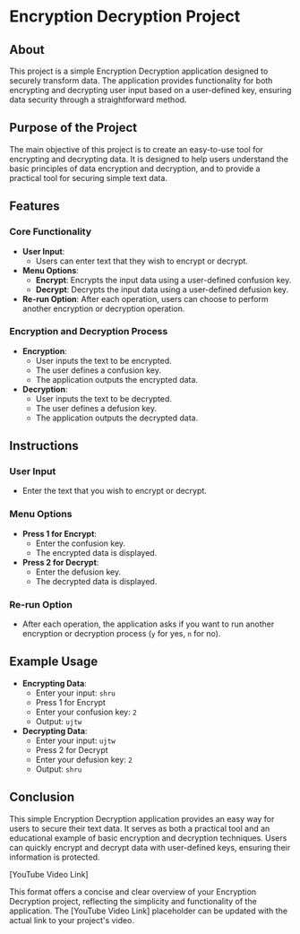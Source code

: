 # Encryption Decryption Project

## About
This project is a simple Encryption Decryption application designed to securely transform data. The application provides functionality for both encrypting and decrypting user input based on a user-defined key, ensuring data security through a straightforward method.

## Purpose of the Project
The main objective of this project is to create an easy-to-use tool for encrypting and decrypting data. It is designed to help users understand the basic principles of data encryption and decryption, and to provide a practical tool for securing simple text data.

## Features
### Core Functionality
- **User Input**:
  - Users can enter text that they wish to encrypt or decrypt.
- **Menu Options**:
  - **Encrypt**: Encrypts the input data using a user-defined confusion key.
  - **Decrypt**: Decrypts the input data using a user-defined defusion key.
- **Re-run Option**: After each operation, users can choose to perform another encryption or decryption operation.

### Encryption and Decryption Process
- **Encryption**:
  - User inputs the text to be encrypted.
  - The user defines a confusion key.
  - The application outputs the encrypted data.
- **Decryption**:
  - User inputs the text to be decrypted.
  - The user defines a defusion key.
  - The application outputs the decrypted data.

## Instructions
### User Input
- Enter the text that you wish to encrypt or decrypt.

### Menu Options
- **Press 1 for Encrypt**:
  - Enter the confusion key.
  - The encrypted data is displayed.
- **Press 2 for Decrypt**:
  - Enter the defusion key.
  - The decrypted data is displayed.

### Re-run Option
- After each operation, the application asks if you want to run another encryption or decryption process (`y` for yes, `n` for no).

## Example Usage
- **Encrypting Data**:
  - Enter your input: `shru`
  - Press 1 for Encrypt
  - Enter your confusion key: `2`
  - Output: `ujtw`
- **Decrypting Data**:
  - Enter your input: `ujtw`
  - Press 2 for Decrypt
  - Enter your defusion key: `2`
  - Output: `shru`

## Conclusion
This simple Encryption Decryption application provides an easy way for users to secure their text data. It serves as both a practical tool and an educational example of basic encryption and decryption techniques. Users can quickly encrypt and decrypt data with user-defined keys, ensuring their information is protected.

[YouTube Video Link]

This format offers a concise and clear overview of your Encryption Decryption project, reflecting the simplicity and functionality of the application. The [YouTube Video Link] placeholder can be updated with the actual link to your project's video.

